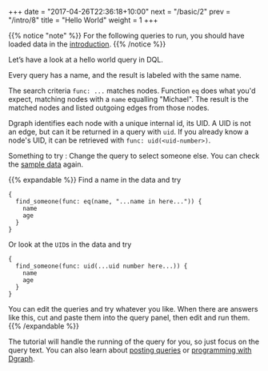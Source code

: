 +++
date = "2017-04-26T22:36:18+10:00"
next = "/basic/2"
prev = "/intro/8"
title = "Hello World"
weight = 1
+++

{{% notice "note" %}}
  For the following queries to run, you should have loaded data in the [introduction](../../intro/3/).
{{% /notice %}}

Let’s have a look at a hello world query in DQL.

Every query has a name, and the result is labeled with the same name.

The search criteria `func: ...` matches nodes.  Function `eq` does what you'd expect, matching nodes with a `name` equalling "Michael".  The result is the matched nodes
and listed outgoing edges from those nodes.  

Dgraph identifies each node with a unique internal id, its UID. A UID is not an edge, but can it be returned in a query with `uid`.  If you already know a node's UID, it can be retrieved with `func: uid(<uid-number>)`.

Something to try : Change the query to select someone else.
You can check the [sample data](../../intro/4) again.

{{% expandable %}}
Find a name in the data and try
```
{
  find_someone(func: eq(name, "...name in here...")) {
    name
    age
  }
}
```
Or look at the `UID`s in the data and try
```
{
  find_someone(func: uid(...uid number here...)) {
    name
    age
  }
}
```
You can edit the queries and try whatever you like.  When there are
answers like this, cut and paste them into the query panel, then edit and
run them.
{{% /expandable %}}

The tutorial will handle the running of the query for you, so
just focus on the query text.  You can also learn about [posting
queries](https://dgraph.io/docs/get-started/#step-3-run-queries) or [programming with Dgraph](https://dgraph.io/docs/clients/).
